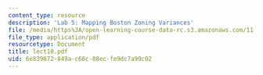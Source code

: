 ```yaml
---
content_type: resource
description: 'Lab 5: Mapping Boston Zoning Variances'
file: /media/https%3A/open-learning-course-data-rc.s3.amazonaws.com/11-521-spatial-database-management-and-advanced-geographic-information-systems-spring-2003/6e839872849ac68c88ecfe9dc7a99c02_lect10.pdf
file_type: application/pdf
resourcetype: Document
title: lect10.pdf
uid: 6e839872-849a-c68c-88ec-fe9dc7a99c02
---
```

